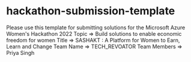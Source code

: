 # hackathon-submission-template
Please use this template for submitting solutions for the Microsoft Azure Women's Hackathon 2022
Topic => Build solutions to enable economic freedom for women
Title => SASHAKT : A Platform for Women to Earn, Learn and Change
Team Name => TECH_REVOATOR
Team Members => Priya Singh
